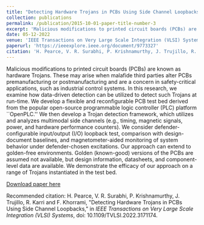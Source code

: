 ```yaml
---
title: "Detecting Hardware Trojans in PCBs Using Side Channel Loopbacks"
collection: publications
permalink: /publication/2015-10-01-paper-title-number-3
excerpt: 'Malicious modifications to printed circuit boards (PCBs) are known as hardware Trojans. These may arise when malafide third parties alter PCBs premanufacturing or postmanufacturing and are a concern in safety-critical applications, such as industrial control systems. In this research, we examine how data-driven detection can be utilized to detect such Trojans at run-time. We develop a flexible and reconfigurable PCB test bed derived from the popular open-source programmable logic controller (PLC) platform ``OpenPLC.'' We then develop a Trojan detection framework, which utilizes and analyzes multimodal side channels (e.g., timing, magnetic signals, power, and hardware performance counters). We consider defender-configurable input/output (I/O) loopback test, comparison with design-document baselines, and magnetometer-aided monitoring of system behavior under defender-chosen excitations. Our approach can extend to golden-free environments. Golden (known-good) versions of the PCBs are assumed not available, but design information, datasheets, and component-level data are available. We demonstrate the efficacy of our approach on a range of Trojans instantiated in the test bed.'
date: 05-12-2022
venue: 'IEEE Transactions on Very Large Scale Integration (VLSI) Systems'
paperurl: 'https://ieeexplore.ieee.org/document/9773327'
citation: 'H. Pearce, V. R. Surabhi, P. Krishnamurthy, J. Trujillo, R. Karri and F. Khorrami, "Detecting Hardware Trojans in PCBs Using Side Channel Loopbacks," in <i>IEEE Transactions on Very Large Scale Integration (VLSI) Systems</i>, doi: 10.1109/TVLSI.2022.3171174.'
---
```

Malicious modifications to printed circuit boards (PCBs) are known as hardware Trojans. These may arise when malafide third parties alter PCBs premanufacturing or postmanufacturing and are a concern in safety-critical applications, such as industrial control systems. In this research, we examine how data-driven detection can be utilized to detect such Trojans at run-time. We develop a flexible and reconfigurable PCB test bed derived from the popular open-source programmable logic controller (PLC) platform ``OpenPLC.'' We then develop a Trojan detection framework, which utilizes and analyzes multimodal side channels (e.g., timing, magnetic signals, power, and hardware performance counters). We consider defender-configurable input/output (I/O) loopback test, comparison with design-document baselines, and magnetometer-aided monitoring of system behavior under defender-chosen excitations. Our approach can extend to golden-free environments. Golden (known-good) versions of the PCBs are assumed not available, but design information, datasheets, and component-level data are available. We demonstrate the efficacy of our approach on a range of Trojans instantiated in the test bed.

[Download paper here](https://ieeexplore.ieee.org/document/9773327)

Recommended citation: H. Pearce, V. R. Surabhi, P. Krishnamurthy, J. Trujillo, R. Karri and F. Khorrami, "Detecting Hardware Trojans in PCBs Using Side Channel Loopbacks," in <i>IEEE Transactions on Very Large Scale Integration (VLSI) Systems</i>, doi: 10.1109/TVLSI.2022.3171174.